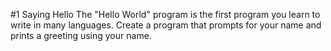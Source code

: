#1 Saying Hello
The "Hello World" program is the first program you learn to write in many languages.
Create a program that prompts for your name and prints a greeting using your name.
